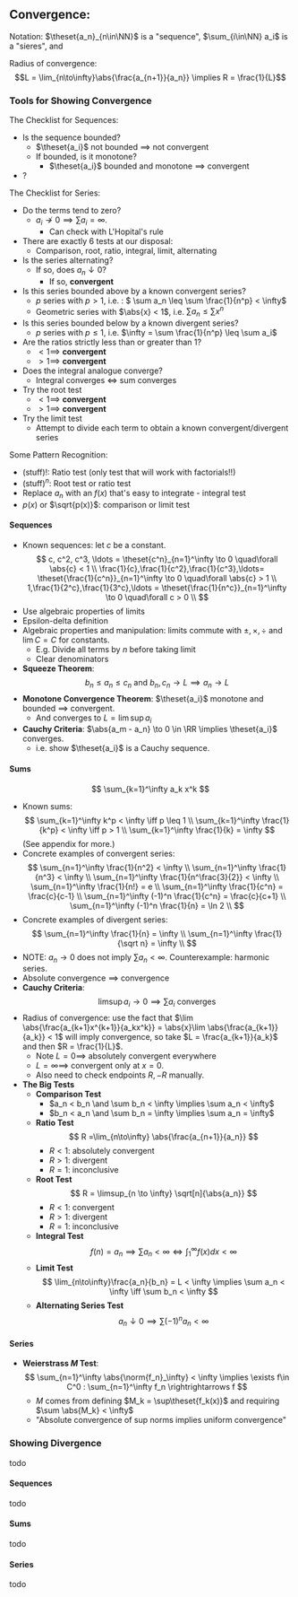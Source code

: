 ## Convergence:

Notation: $\theset{a_n}_{n\in\NN}$ is a "sequence", $\sum_{i\in\NN} a_i$ is a "sieres", and

Radius of convergence: $$L = \lim_{n\to\infty}\abs{\frac{a_{n+1}}{a_n}} \implies R = \frac{1}{L}$$

### Tools for Showing Convergence

The Checklist for Sequences:
- Is the sequence bounded?
	- $\theset{a_i}$ not bounded $\implies$ not convergent
	- If bounded, is it monotone?
		- $\theset{a_i}$  bounded and monotone $\implies$ convergent
- ?

The Checklist for Series:
- Do the terms tend to zero?
	- $a_i \not\to 0 \implies \sum a_i = \infty$.
		- Can check with L'Hopital's rule
- There are exactly 6 tests at our disposal:
	- Comparison, root, ratio, integral, limit, alternating
- Is the series alternating?
	- If so, does $a_n \downarrow 0$?
		- If so, **convergent**
- Is this series bounded above by a known convergent series?
	- $p$ series with $p>1$, i.e. : $ \sum a_n \leq \sum \frac{1}{n^p} < \infty$
	- Geometric series with $\abs{x} < 1$, i.e. $\sum a_n \leq \sum x^n$
- Is this series bounded below by a known divergent series?
	- $p$ series with $p\leq 1$, i.e. $\infty = \sum \frac{1}{n^p} \leq \sum a_i$
- Are the ratios strictly less than or greater than 1?
	- $<1 \implies$ **convergent**
	- $>1 \implies$ **convergent**
- Does the integral analogue converge?
	- Integral converges $\iff$ sum converges
- Try the root test
	- $<1 \implies$ **convergent**
	- $>1 \implies$ **convergent**
- Try the limit test
	- Attempt to divide each term to obtain a known convergent/divergent series

Some Pattern Recognition:
- $(\text{stuff})!$: Ratio test (only test that will work with factorials!!)
- $(\text{stuff})^n$: Root test or ratio test
- Replace $a_n$ with an $f(x)$ that's easy to integrate - integral test
- $p(x)$ or $\sqrt{p(x)}$: comparison or limit test

#### Sequences
- Known sequences: let $c$ be a constant.
	$$
	c, c^2, c^3, \ldots = \theset{c^n}_{n=1}^\infty \to 0 \quad\forall \abs{c} < 1 \\
	\frac{1}{c},\frac{1}{c^2},\frac{1}{c^3},\ldots= \theset{\frac{1}{c^n}}_{n=1}^\infty \to 0 \quad\forall  \abs{c} > 1 \\
	1,\frac{1}{2^c},\frac{1}{3^c},\ldots = \theset{\frac{1}{n^c}}_{n=1}^\infty \to 0 \quad\forall c > 0 \\
	$$
- Use algebraic properties of limits
- Epsilon-delta definition
- Algebraic properties and manipulation: limits commute with $\pm, \times, \div$ and $\lim C = C$ for constants.
	- E.g. Divide all terms by $n$ before taking limit
	- Clear denominators
- **Squeeze Theorem**:
	$$b_n \leq a_n \leq c_n \text{ and } b_n,c_n \to L \implies a_n \to L$$
- **Monotone Convergence Theorem**: $\theset{a_i}$ monotone and bounded $\implies$ convergent.
	- And converges to $L = \lim\sup a_i$
- **Cauchy Criteria**: $\abs{a_m - a_n} \to 0 \in \RR \implies \theset{a_i}$ converges.
	- i.e. show $\theset{a_i}$ is a Cauchy sequence.

#### Sums
$$ 
\sum_{k=1}^\infty a_k x^k
$$
- Known sums:
	$$
	\sum_{k=1}^\infty k^p < \infty \iff p \leq 1 \\
	\sum_{k=1}^\infty \frac{1}{k^p} < \infty \iff p > 1 \\
	\sum_{k=1}^\infty \frac{1}{k} = \infty
	$$
	(See appendix for more.)
- Concrete examples of convergent series:
	$$
	\sum_{n=1}^\infty \frac{1}{n^2} < \infty \\
	\sum_{n=1}^\infty \frac{1}{n^3} < \infty \\
	\sum_{n=1}^\infty \frac{1}{n^\frac{3}{2}} < \infty \\
	\sum_{n=1}^\infty \frac{1}{n!}  = e \\
	\sum_{n=1}^\infty \frac{1}{c^n} = \frac{c}{c-1} \\
	\sum_{n=1}^\infty (-1)^n \frac{1}{c^n} = \frac{c}{c+1} \\
	\sum_{n=1}^\infty (-1)^n \frac{1}{n} = \ln 2 \\
	$$
- Concrete examples of divergent series:
	$$
	\sum_{n=1}^\infty \frac{1}{n} = \infty \\
	\sum_{n=1}^\infty \frac{1}{\sqrt n} = \infty \\
	$$
- NOTE: $a_n\to 0$ does not imply $\sum a_n < \infty$. Counterexample: harmonic series.
- Absolute convergence $\implies$ convergence
- **Cauchy Criteria**:
	$$
	\limsup a_i \to 0 \implies \sum a_i \text{ converges }
	$$
- Radius of convergence: use the fact that $\lim \abs{\frac{a_{k+1}x^{k+1}}{a_kx^k}} = \abs{x}\lim \abs{\frac{a_{k+1}}{a_k}} < 1$ will imply convergence, so take $L = \frac{a_{k+1}}{a_k}$ and then $R = \frac{1}{L}$.
	- Note $L=0 \implies$ absolutely convergent everywhere
	- $L = \infty \implies$ convergent only at $x=0$.
	- Also need to check endpoints $R, -R$ manually.
- **The Big Tests**
	- **Comparison Test**
		- $a_n < b_n \and \sum b_n < \infty \implies \sum a_n < \infty$
		- $b_n < a_n \and \sum b_n = \infty \implies \sum a_n = \infty$
	- **Ratio Test**
		$$
		R =\lim_{n\to\infty} \abs{\frac{a_{n+1}}{a_n}}
		$$
		- $R < 1$: absolutely convergent
		- $R > 1$: divergent
		- $R = 1$: inconclusive
	- **Root Test**
		$$
		R = \limsup_{n \to \infty} \sqrt[n]{\abs{a_n}}
		$$
		- $R < 1$: convergent
		- $R > 1$: divergent
		- $R = 1$: inconclusive
	- **Integral Test**
		$$
		f(n) = a_n \implies \sum a_n < \infty \iff \int_1^\infty f(x) dx < \infty
		$$
	- **Limit Test**
		$$
		\lim_{n\to\infty}\frac{a_n}{b_n} = L < \infty \implies \sum a_n < \infty \iff \sum b_n < \infty
		$$
	- **Alternating Series Test**
		$$
		a_n \downarrow 0 \implies \sum (-1)^n a_n < \infty
		$$

#### Series
- **Weierstrass $M$ Test**:
	 $$ 
	 \sum_{n=1}^\infty \abs{\norm{f_n}_\infty} < \infty 
	 \implies \exists f\in C^0 : \sum_{n=1}^\infty f_n \rightrightarrows f
	 $$
	- $M$ comes from defining $M_k = \sup\theset{f_k(x)}$ and requiring $\sum \abs{M_k} < \infty$
	- "Absolute convergence of sup norms implies uniform convergence"

### Showing Divergence
todo

#### Sequences
todo


#### Sums
todo

#### Series
todo